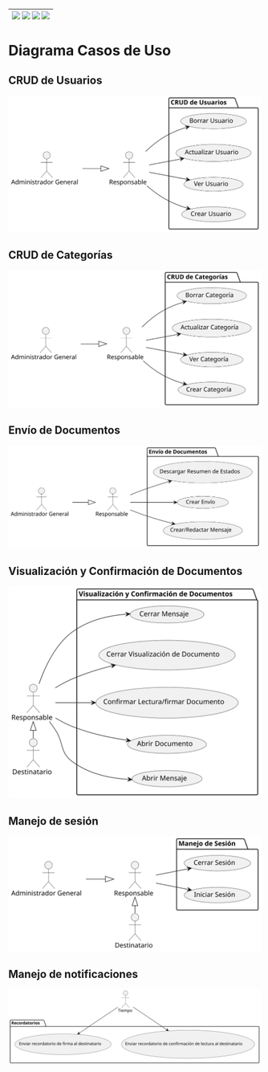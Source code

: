 <div align=right>

| [![](https://img.shields.io/badge/-Inicio-FFF?style=flat&logo=Emlakjet&logoColor=black)](/README.md) [![](https://img.shields.io/badge/-Modelo_de_Dominio-FFF?style=flat&logo=LiveChat&logoColor=black)](/docs/modeloDeDominio/) [![](https://img.shields.io/badge/-Actores_y_Casos_de_Uso-FFF?style=flat&logo=openstreetmap&logoColor=black)](/docs/casosDeUso/) [![](https://img.shields.io/badge/-Sesiones_de_Requisitado-FFF?style=flat&logo=Proton&logoColor=black)](/docs/sesiones/) |
|-:|

</div>

# Diagrama Casos de Uso

## CRUD de Usuarios

![](./manejoUsuarios/manejoUsuarios.svg)

## CRUD de Categorías

![](./manejoCategorias/manejoCategorias.svg)

## Envío de Documentos

![](./envioDocumentos/envioDocumentos.svg)

## Visualización y Confirmación de Documentos

![](./visualizacionConfirmacionDocumentos/visualizacionConfirmacionDocumentos.svg)

## Manejo de sesión

![](./manejoSesion/manejoSesion.svg)

## Manejo de notificaciones

![](./tiempo/manejoNotificaciones/manejoNotificaciones.svg)

